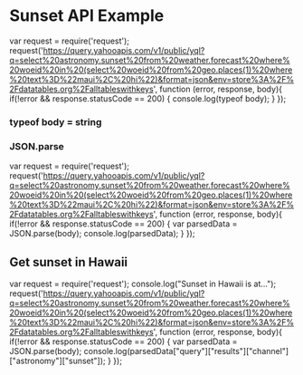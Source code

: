  # Sunset API Example
 var request = require('request');
request('https://query.yahooapis.com/v1/public/yql?q=select%20astronomy.sunset%20from%20weather.forecast%20where%20woeid%20in%20(select%20woeid%20from%20geo.places(1)%20where%20text%3D%22maui%2C%20hi%22)&format=json&env=store%3A%2F%2Fdatatables.org%2Falltableswithkeys', function (error, response, body){
    if(!error && response.statusCode == 200) {
        console.log(typeof body);
    }
});

### typeof body = string

### JSON.parse

var request = require('request');
request('https://query.yahooapis.com/v1/public/yql?q=select%20astronomy.sunset%20from%20weather.forecast%20where%20woeid%20in%20(select%20woeid%20from%20geo.places(1)%20where%20text%3D%22maui%2C%20hi%22)&format=json&env=store%3A%2F%2Fdatatables.org%2Falltableswithkeys', function (error, response, body){
    if(!error && response.statusCode == 200) {
        var parsedData = JSON.parse(body);
        console.log(parsedData);
    }
});

## Get sunset in Hawaii

var request = require('request');
console.log("Sunset in Hawaii is at...");
request('https://query.yahooapis.com/v1/public/yql?q=select%20astronomy.sunset%20from%20weather.forecast%20where%20woeid%20in%20(select%20woeid%20from%20geo.places(1)%20where%20text%3D%22maui%2C%20hi%22)&format=json&env=store%3A%2F%2Fdatatables.org%2Falltableswithkeys', function (error, response, body){
    if(!error && response.statusCode == 200) {
        var parsedData = JSON.parse(body);
        console.log(parsedData["query"]["results"]["channel"]["astronomy"]["sunset"]);
    }
});
